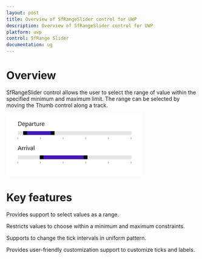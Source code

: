 ```yaml
---
layout: post
title: Overview of SfRangeSlider control for UWP
description: Overview of SfRangeSlider control for UWP
platform: uwp
control: SfRange Slider 
documentation: ug
---
```


# Overview 

SfRangeSlider control allows the user to select the range of value within the specified minimum and maximum limit. The range can be selected by moving the Thumb control along a track.  

![](Overview_images/Overview_img1.png)

# Key features

Provides support to select values as a range.
 
Restricts values to choose within a minimum and maximum constraints.
 
Supports to change the tick intervals in uniform pattern.
 
Provides user-friendly customization support to customize ticks and labels.




